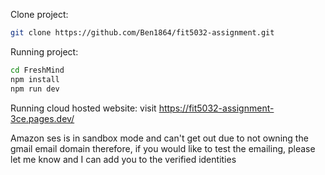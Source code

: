 Clone project:
```bash
git clone https://github.com/Ben1864/fit5032-assignment.git
```

Running project:

```bash
cd FreshMind
npm install
npm run dev
```

Running cloud hosted website:
visit https://fit5032-assignment-3ce.pages.dev/

Amazon ses is in sandbox mode and can't get out due to not owning the gmail email domain
therefore, if you would like to test the emailing, please let me know and I can add you to the verified identities
